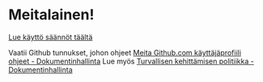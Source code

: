 # Meitalainen! 

[Lue käyttö säännöt täältä](https://github.com/meidan-it-ja-talous-oy/.github/blob/master/README.md)

Vaatii Github tunnukset, johon ohjeet [Meita Github.com käyttäjäprofiili ohjeet - Dokumentinhallinta](https://meitafi.sharepoint.com/:w:/s/Meita-Intra/EVqPVCA8615Lhuim4gh7AsUBQCLEEgnMxM5ejVle7VPLQQ?e=OnuLe7)
Lue myös [Turvallisen kehittämisen politiikka - Dokumentinhallinta](https://meitafi.sharepoint.com/:w:/s/dokumentinhallinta/EZ6THdtt-dBEky4w-QMcDk0BUSzAOHva-ciaJEoG0IA_Rw?e=ZhcmBR)
